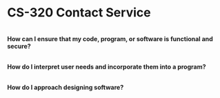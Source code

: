 # CS-320 Contact Service

<br><b>How can I ensure that my code, program, or software is functional and secure?</b></br>

<br><b>How do I interpret user needs and incorporate them into a program?</b></br>

<br><b>How do I approach designing software?</b></br>
